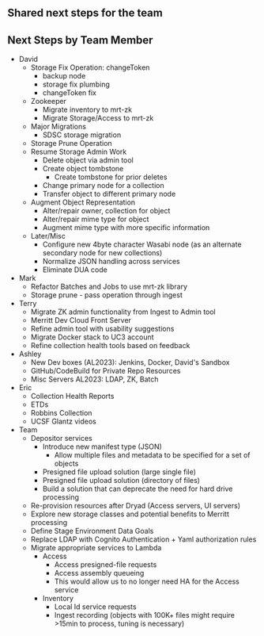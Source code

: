 ## Shared next steps for the team


## Next Steps by Team Member

- David
  - Storage Fix Operation: changeToken
    - backup node
    - storage fix plumbing
    - changeToken fix 
  - Zookeeper
    - Migrate inventory to mrt-zk
    - Migrate Storage/Access to mrt-zk
  - Major Migrations
    - SDSC storage migration
  - Storage Prune Operation 
  - Resume Storage Admin Work
    - Delete object via admin tool
    - Create object tombstone
      - Create tombstone for prior deletes 
    - Change primary node for a collection
    - Transfer object to different primary node
  - Augment Object Representation
    - Alter/repair owner, collection for object
    - Alter/repair mime type for object
    - Augment mime type with more specific information
  - Later/Misc
    - Configure new 4byte character Wasabi node (as an alternate secondary node for new collections)
    - Normalize JSON handling across services
    - Eliminate DUA code
- Mark
  - Refactor Batches and Jobs to use mrt-zk library
  - Storage prune - pass operation through ingest
- Terry
  - Migrate ZK admin functionality from Ingest to Admin tool
  - Merritt Dev Cloud Front Server
  - Refine admin tool with usability suggestions
  - Migrate Docker stack to UC3 account
  - Refine collection health tools based on feedback
- Ashley 
  - New Dev boxes (AL2023): Jenkins, Docker, David's Sandbox
  - GitHub/CodeBuild for Private Repo Resources
  - Misc Servers AL2023: LDAP, ZK, Batch
- Eric
  - Collection Health Reports
  - ETDs
  - Robbins Collection
  - UCSF Glantz videos
- Team
  - Depositor services
    - Introduce new manifest type (JSON)
      - Allow multiple files and metadata to be specified for a set of objects
    - Presigned file upload solution (large single file)
    - Presigned file upload solution (directory of files)
    - Build a solution that can deprecate the need for hard drive processing   
  - Re-provision resources after Dryad (Access servers, UI servers)
  - Explore new storage classes and potential benefits to Merritt processing
  - Define Stage Environment Data Goals
  - Replace LDAP with Cognito Authentication + Yaml authorization rules
  - Migrate appropriate services to Lambda
    - Access 
      - Access presigned-file requests
      - Access assembly queueing
      - This would allow us to no longer need HA for the Access service 
    - Inventory
      - Local Id service requests
      - Ingest recording (objects with 100K+ files might require >15min to process, tuning is necessary) 
